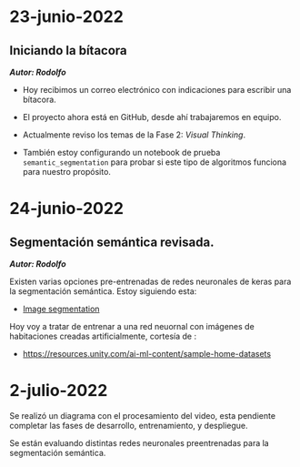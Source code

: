 # 23-junio-2022

## Iniciando la bítacora

***Autor: Rodolfo***

- Hoy recibimos un correo electrónico con indicaciones para escribir una bítacora.

- El proyecto ahora está en GitHub, desde ahí trabajaremos en equipo.

- Actualmente reviso los temas de la Fase 2: _Visual Thinking_.
- También estoy configurando un notebook de prueba `semantic_segmentation` para probar si este tipo de algoritmos funciona para nuestro propósito.


# 24-junio-2022

## Segmentación semántica revisada.

***Autor: Rodolfo***

Existen varias opciones pre-entrenadas de redes neuronales de keras para la segmentación semántica. Estoy siguiendo esta:

- [Image segmentation](https://github.com/divamgupta/image-segmentation-keras)

Hoy voy a tratar de entrenar a una red neuornal con imágenes de habitaciones creadas artificialmente, cortesía de :

- <https://resources.unity.com/ai-ml-content/sample-home-datasets>


# 2-julio-2022

Se realizó un diagrama con el procesamiento del video, esta pendiente completar las fases de desarrollo, entrenamiento, y despliegue.

Se están evaluando distintas redes neuronales preentrenadas para la segmentación semántica.




